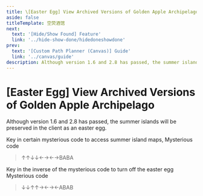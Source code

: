 ```yaml
---
title: \[Easter Egg] View Archived Versions of Golden Apple Archipelago
aside: false
titleTemplate: 空荧酒馆
next:
  text: '[Hide/Show Found] Feature'
  link: '../hide-show-done/hidedoneshowdone'
prev:
  text: '[Custom Path Planner (Canvas)] Guide'
  link: '../canvas/guide'
description: Although version 1.6 and 2.8 has passed, the summer islands will be preserved in the client as an easter egg.
---
```


[文：【彩蛋】查看历史版本金苹果群岛]: # 'https://support.qq.com/products/321980/faqs/97056'

# [Easter Egg] View Archived Versions of Golden Apple Archipelago

Although version 1.6 and 2.8 has passed, the summer islands will be preserved in the client as an easter egg.

Key in certain mysterious code to access summer island maps,
Mysterious code

> ↑↑↓↓←→←→BABA

Key in the inverse of the mysterious code to turn off the easter egg
Mysterious code

> ↓↓↑↑→←→←ABAB
